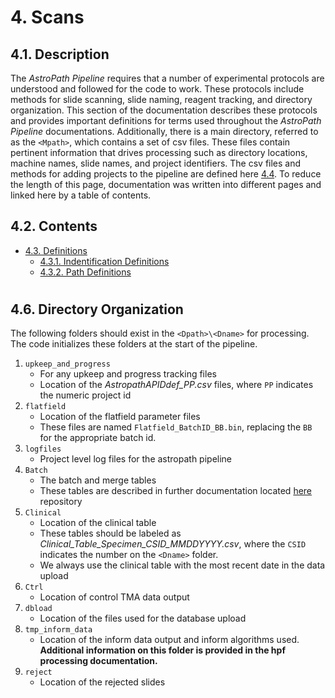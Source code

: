 # 4. Scans
## 4.1. Description
The *AstroPath Pipeline* requires that a number of experimental protocols are understood and followed for the code to work. These protocols include methods for slide scanning, slide naming, reagent tracking, and directory organization. This section of the documentation describes these protocols and provides important definitions for terms used throughout the *AstroPath Pipeline* documentations. Additionally, there is a main directory, referred to as the ```<Mpath>```, which contains a set of csv files. These files contain pertinent information that drives processing such as directory locations, machine names, slide names, and project identifiers. The csv files and methods for adding projects to the pipeline are defined here [4.4](#44-astropath_processing-directory-and-initializing-projects "Title"). To reduce the length of this page, documentation was written into different pages and linked here by a table of contents.

## 4.2. Contents
 - [4.3. Definitions](docs/Definitions)
   - [4.3.1. Indentification Definitions](docs/Definitions/#431-identification-definitions)
   - [4.3.2. Path Definitions](docs/Definitions/#432-path-definitions)




#
## 4.6. Directory Organization 
The following folders should exist in the ```<Dpath>\<Dname>``` for processing. The code initializes these folders at the start of the pipeline.
1.	```upkeep_and_progress```
    - For any upkeep and progress tracking files
    - Location of the *AstropathAPIDdef_PP.csv* files, where ```PP``` indicates the numeric project id
2.	```flatfield```
    - Location of the flatfield parameter files
    - These files are named ```Flatfield_BatchID_BB.bin```, replacing the ```BB``` for the appropriate batch id.
3.	```logfiles```
    - Project level log files for the astropath pipeline 
4.	```Batch```
    - The batch and merge tables
    - These tables are described in further documentation located [here](#435-batchids "Title") repository
5.	```Clinical```
    - Location of the clinical table
    - These tables should be labeled as *Clinical_Table_Specimen_CSID_MMDDYYYY.csv*, where the ```CSID``` indicates the number on the ```<Dname>``` folder. 
    - We always use the clinical table with the most recent date in the data upload
6.	```Ctrl```
    - Location of control TMA data output
7.	```dbload```
    - Location of the files used for the database upload
8.	```tmp_inform_data```
    - Location of the inform data output and inform algorithms used. **Additional information on this folder is provided in the hpf processing documentation.**
9.	```reject```
    - Location of the rejected slides

